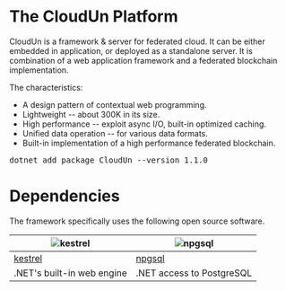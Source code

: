 # The CloudUn Platform  

CloudUn is a framework & server for federated cloud. It can be either embedded in application, or deployed as a standalone server. 
It is combination of a web application framework and a federated blockchain implementation.

The characteristics:

* A design pattern of contextual web programming.
* Lightweight -- about 300K in its size. 
* High performance -- exploit async I/O, built-in optimized caching. 
* Unified data operation -- for various data formats.
* Built-in implementation of a high performance federated blockchain. 

<pre>
dotnet add package CloudUn --version 1.1.0
</pre>

# Dependencies

The framework specifically uses the following open source software.

| ![kestrel](https://raw.githubusercontent.com/skyiah/cloudun/master/Docs/netcore.png) | ![npgsql](https://raw.githubusercontent.com/skyiah/cloudun/master/Docs/postgresql.png) |
| ---- | ----- |
| [kestrel](https://github.com/aspnet/AspNetCore) | [npgsql](http://www.npgsql.org) |
| .NET's built-in web engine | .NET access to PostgreSQL |

